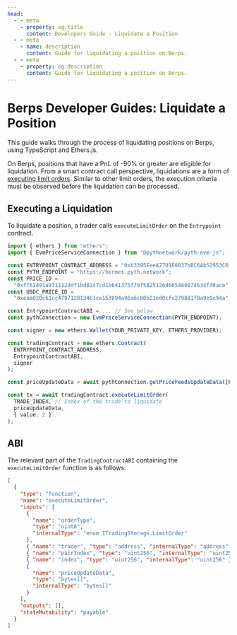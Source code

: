 ```yaml
---
head:
  - - meta
    - property: og:title
      content: Developers Guide - Liquidate a Position
  - - meta
    - name: description
      content: Guide for liquidating a position on Berps.
  - - meta
    - property: og:description
      content: Guide for liquidating a position on Berps.
---
```


# Berps Developer Guides: Liquidate a Position

This guide walks through the process of liquidating positions on Berps, using TypeScript and Ethers.js.

On Berps, positions that have a PnL of -90% or greater are eligible for liquidation. From a smart contract call perspective, liquidations are a form of [executing limit orders](/developers/guides/limit-order#executing-a-limit-order). Similar to other limit orders, the execution criteria must be observed before the liquidation can be processed.

## Executing a Liquidation

To liquidate a position, a trader calls `executeLimitOrder` on the `Entrypoint` contract.

```typescript
import { ethers } from "ethers";
import { EvmPriceServiceConnection } from "@pythnetwork/pyth-evm-js";

const ENTRYPOINT_CONTRACT_ADDRESS = "0xb3395EeeA7701E0037bBC6Ab52953C6fB0c3326c";
const PYTH_ENDPOINT = "https://hermes.pyth.network";
const PRICE_ID =
  "0xff61491a931112ddf1bd8147cd1b641375f79f5825126d665480874634fd0ace";
const USDC_PRICE_ID =
  "0xeaa020c61cc479712813461ce153894a96a6c00b21ed0cfc2798d1f9a9e9c94a";

const EntrypointContractABI = ... // See below
const pythConnection = new EvmPriceServiceConnection(PYTH_ENDPOINT);

const signer = new ethers.Wallet(YOUR_PRIVATE_KEY, ETHERS_PROVIDER);

const tradingContract = new ethers.Contract(
  ENTRYPOINT_CONTRACT_ADDRESS,
  EntrypointContractABI,
  signer
);

const priceUpdateData = await pythConnection.getPriceFeedsUpdateData([PRICE_ID, USDC_PRICE_ID])

const tx = await tradingContract.executeLimitOrder(
  TRADE_INDEX, // Index of the trade to liquidate
  priceUpdateData,
  { value: 2 }
);
```

## ABI

The relevant part of the `TradingContractABI` containing the `executeLimitOrder` function is as follows:

```json
[
  {
    "type": "function",
    "name": "executeLimitOrder",
    "inputs": [
      {
        "name": "orderType",
        "type": "uint8",
        "internalType": "enum ITradingStorage.LimitOrder"
      },
      { "name": "trader", "type": "address", "internalType": "address" },
      { "name": "pairIndex", "type": "uint256", "internalType": "uint256" },
      { "name": "index", "type": "uint256", "internalType": "uint256" },
      {
        "name": "priceUpdateData",
        "type": "bytes[]",
        "internalType": "bytes[]"
      }
    ],
    "outputs": [],
    "stateMutability": "payable"
  }
]
```
